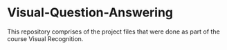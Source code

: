 # Visual-Question-Answering
This repository comprises of the project files that were done as part of the course Visual Recognition. 
